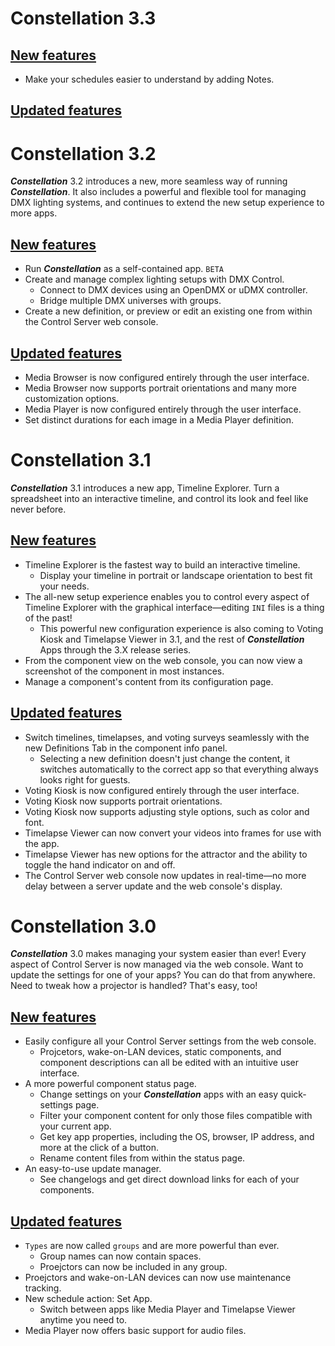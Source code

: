 # **Constellation 3.3**

## <ins>New features</ins>
- Make your schedules easier to understand by adding Notes.

## <ins>Updated features</ins>

# **Constellation 3.2**
__*Constellation*__ 3.2 introduces a new, more seamless way of running __*Constellation*__. It also includes a powerful and flexible tool for managing DMX lighting systems, and continues to extend the new setup experience to more apps.

## <ins>New features</ins>
- Run __*Constellation*__ as a self-contained app. `BETA`
- Create and manage complex lighting setups with DMX Control.
  - Connect to DMX devices using an OpenDMX or uDMX controller.
  - Bridge multiple DMX universes with groups. 
- Create a new definition, or preview or edit an existing one from within the Control Server web console.


## <ins>Updated features</ins>
- Media Browser is now configured entirely through the user interface.
- Media Browser now supports portrait orientations and many more customization options. 
- Media Player is now configured entirely through the user interface.
- Set distinct durations for each image in a Media Player definition.

# **Constellation 3.1**
__*Constellation*__ 3.1 introduces a new app, Timeline Explorer. Turn a spreadsheet into an interactive timeline, and control its look and feel like never before.

## <ins>New features</ins>
- Timeline Explorer is the fastest way to build an interactive timeline.
  - Display your timeline in portrait or landscape orientation to best fit your needs.
- The all-new setup experience enables you to control every aspect of Timeline Explorer with the graphical interface—editing `INI` files is a thing of the past!
  - This powerful new configuration experience is also coming to Voting Kiosk and Timelapse Viewer in 3.1, and the rest of __*Constellation*__ Apps through the 3.X release series.
- From the component view on the web console, you can now view a screenshot of the component in most instances.
- Manage a component's content from its configuration page.

## <ins>Updated features</ins>
- Switch timelines, timelapses, and voting surveys seamlessly with the new Definitions Tab in the component info panel.
  - Selecting a new definition doesn't just change the content, it switches automatically to the correct app so that everything always looks right for guests.
- Voting Kiosk is now configured entirely through the user interface.
- Voting Kiosk now supports portrait orientations.
- Voting Kiosk now supports adjusting style options, such as color and font.
- Timelapse Viewer can now convert your videos into frames for use with the app.
- Timelapse Viewer has new options for the attractor and the ability to toggle the hand indicator on and off.
- The Control Server web console now updates in real-time—no more delay between a server update and the web console's display.

# **Constellation 3.0**
__*Constellation*__ 3.0 makes managing your system easier than ever! Every aspect of Control Server is now managed via the web console. Want to update the settings for one of your apps? You can do that from anywhere. Need to tweak how a projector is handled? That's easy, too!

## <ins>New features</ins>
- Easily configure all your Control Server settings from the web console.
    - Projcetors, wake-on-LAN devices, static components, and component descriptions can all be edited with an intuitive user interface.
- A more powerful component status page.
    - Change settings on your __*Constellation*__ apps with an easy quick-settings page.
    - Filter your component content for only those files compatible with your current app.
    - Get key app properties, including the OS, browser, IP address, and more at the click of a button.
    - Rename content files from within the status page.
- An easy-to-use update manager.
    - See changelogs and get direct download links for each of your components.


## <ins>Updated features</ins>
- `Types` are now called `groups` and are more powerful than ever.
    - Group names can now contain spaces.
    - Proejctors can now be included in any group.
- Proejctors and wake-on-LAN devices can now use maintenance tracking.
- New schedule action: Set App.
    - Switch between apps like Media Player and Timelapse Viewer anytime you need to.
- Media Player now offers basic support for audio files.